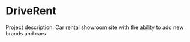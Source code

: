 # DriveRent
Project description. Car rental showroom site with the ability to add new brands and cars
